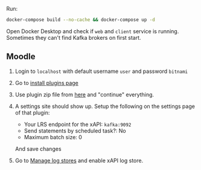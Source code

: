 Run:
```bash
docker-compose build --no-cache && docker-compose up -d
```

Open Docker Desktop and check if `web` and `client` service is running. Sometimes they can't find Kafka brokers on first start.

## Moodle

1. Login to `localhost` with default username `user` and password `bitnami`
2. Go to [install plugins page](http://localhost/admin/tool/installaddon/index.php)
3. Use plugin zip file from [here](https://github.com/iceghost/moodle-logstore_xapi/releases/tag/v5.0.0-beta) and "continue" everything.
4. A settings site should show up. Setup the following on the settings page of that plugin:

   - Your LRS endpoint for the xAPI: `kafka:9092`
   - Send statements by scheduled task?: No
   - Maximum batch size: 0
   
   And save changes

5. Go to [Manage log stores](http://localhost/admin/settings.php?section=managelogging) and enable xAPI log store.